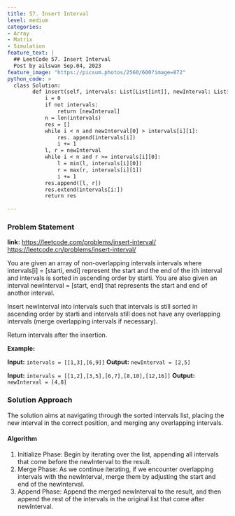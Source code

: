 ```yaml
---
title: 57. Insert Interval
level: medium
categories:
- Array
- Matrix
- Simulation
feature_text: |
  ## LeetCode 57. Insert Interval
  Post by ailswan Sep.04, 2023
feature_image: "https://picsum.photos/2560/600?image=872"
python_code: >
  class Solution:
        def insert(self, intervals: List[List[int]], newInterval: List[int]) -> List[List[int]]:
            i = 0
            if not intervals:
                return [newInterval]
            n = len(intervals)
            res = []
            while i < n and newInterval[0] > intervals[i][1]:
                res. append(intervals[i])
                i += 1
            l, r = newInterval
            while i < n and r >= intervals[i][0]:
                l = min(l, intervals[i][0])
                r = max(r, intervals[i][1])
                i += 1
            res.append([l, r])
            res.extend(intervals[i:])
            return res
        
---
```


### Problem Statement
**link:**
https://leetcode.com/problems/insert-interval/
https://leetcode.cn/problems/insert-interval/


You are given an array of non-overlapping intervals intervals where intervals[i] = [starti, endi] represent the start and the end of the ith interval and intervals is sorted in ascending order by starti. You are also given an interval newInterval = [start, end] that represents the start and end of another interval.

Insert newInterval into intervals such that intervals is still sorted in ascending order by starti and intervals still does not have any overlapping intervals (merge overlapping intervals if necessary).

Return intervals after the insertion.

**Example:**

**Input:** `intervals = [[1,3],[6,9]]`
**Output:** `newInterval = [2,5]`

**Input:** `intervals = [[1,2],[3,5],[6,7],[8,10],[12,16]]`
**Output:** `newInterval = [4,8]`


### Solution Approach

The solution aims at navigating through the sorted intervals list, placing the new interval in the correct position, and merging any overlapping intervals.

#### Algorithm
1. Initialize Phase: Begin by iterating over the list, appending all intervals that come before the newInterval to the result.
2. Merge Phase: As we continue iterating, if we encounter overlapping intervals with the newInterval, merge them by adjusting the start and end of the newInterval.
3. Append Phase: Append the merged newInterval to the result, and then append the rest of the intervals in the original list that come after newInterval.
 
